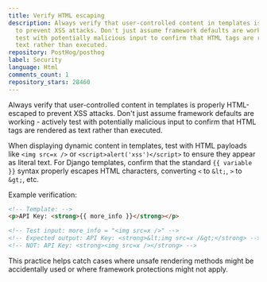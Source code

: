 ```yaml
---
title: Verify HTML escaping
description: Always verify that user-controlled content in templates is properly HTML-escaped
  to prevent XSS attacks. Don't just assume framework defaults are working - actively
  test with potentially malicious input to confirm that HTML tags are rendered as
  text rather than executed.
repository: PostHog/posthog
label: Security
language: Html
comments_count: 1
repository_stars: 28460
---
```


Always verify that user-controlled content in templates is properly HTML-escaped to prevent XSS attacks. Don't just assume framework defaults are working - actively test with potentially malicious input to confirm that HTML tags are rendered as text rather than executed.

When displaying dynamic content in templates, test with HTML payloads like `<img src=x />` or `<script>alert('xss')</script>` to ensure they appear as literal text. For Django templates, confirm that the standard `{{ variable }}` syntax properly escapes HTML characters, converting `<` to `&lt;`, `>` to `&gt;`, etc.

Example verification:
```html
<!-- Template: -->
<p>API Key: <strong>{{ more_info }}</strong></p>

<!-- Test input: more_info = "<img src=x />" -->
<!-- Expected output: API Key: <strong>&lt;img src=x /&gt;</strong> -->
<!-- NOT: API Key: <strong><img src=x /></strong> -->
```

This practice helps catch cases where unsafe rendering methods might be accidentally used or where framework protections might not apply.